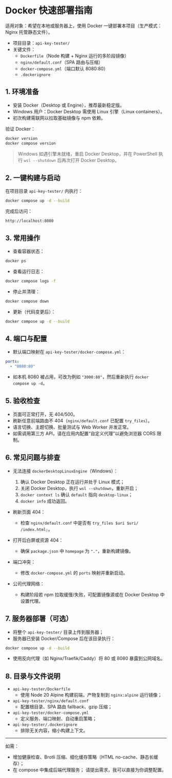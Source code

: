 # Docker 快速部署指南

适用对象：希望在本地或服务器上，使用 Docker 一键部署本项目（生产模式：Nginx 托管静态文件）。

- 项目目录：`api-key-tester/`
- 关键文件：
  - `Dockerfile`（Node 构建 + Nginx 运行的多阶段镜像）
  - `nginx/default.conf`（SPA 路由与压缩）
  - `docker-compose.yml`（端口默认 8080:80）
  - `.dockerignore`

## 1. 环境准备
- 安装 Docker（Desktop 或 Engine），推荐最新稳定版。
- Windows 用户：Docker Desktop 需使用 Linux 引擎（Linux containers）。
- 初次构建需联网以拉取基础镜像与 npm 依赖。

验证 Docker：
```bash
docker version
docker compose version
```

> Windows 如遇引擎未就绪，重启 Docker Desktop，并在 PowerShell 执行 `wsl --shutdown` 后再次打开 Docker Desktop。

## 2. 一键构建与启动
在项目目录 `api-key-tester/` 内执行：
```bash
docker compose up -d --build
```
完成后访问：
```
http://localhost:8080
```

## 3. 常用操作
- 查看容器状态：
```bash
docker ps
```
- 查看运行日志：
```bash
docker compose logs -f
```
- 停止并清理：
```bash
docker compose down
```
- 更新（代码变更后）：
```bash
docker compose up -d --build
```

## 4. 端口与配置
- 默认端口映射在 `api-key-tester/docker-compose.yml`：
```yaml
ports:
  - "8080:80"
```
- 如本机 8080 被占用，可改为例如 `"3000:80"`，然后重新执行 `docker compose up -d`。

## 5. 验收检查
- 页面可正常打开，无 404/500。
- 刷新任意前端路由不 404（`nginx/default.conf` 已配置 `try_files`）。
- 语言切换、主题切换、批量测试与 Web Worker 并发正常。
- 如需调用第三方 API，请在应用内配置“自定义代理”以避免浏览器 CORS 限制。

## 6. 常见问题与排查
- 无法连接 `dockerDesktopLinuxEngine`（Windows）：
  1) 确认 Docker Desktop 正在运行并处于 Linux 模式；
  2) 关闭 Docker Desktop，执行 `wsl --shutdown`，重新开启；
  3) `docker context ls` 确认 `default` 指向 `desktop-linux`；
  4) `docker info` 成功返回。

- 刷新页面 404：
  - 检查 `nginx/default.conf` 中是否有 `try_files $uri $uri/ /index.html;`。

- 打开后白屏或资源 404：
  - 确保 `package.json` 中 `homepage` 为 `"."`，重新构建镜像。

- 端口冲突：
  - 修改 `docker-compose.yml` 的 `ports` 映射并重新启动。

- 公司代理网络：
  - 构建阶段若 npm 拉取缓慢/失败，可配置镜像源或在 Docker Desktop 中设置代理。

## 7. 服务器部署（可选）
- 将整个 `api-key-tester/` 目录上传到服务器；
- 服务器已安装 Docker/Compose 后在该目录执行：
```bash
docker compose up -d --build
```
- 使用反向代理（如 Nginx/Traefik/Caddy）将 80 或 8080 暴露到公网域名。

## 8. 目录与文件说明
- `api-key-tester/Dockerfile`
  - 使用 Node 20 Alpine 构建前端，产物复制到 `nginx:alpine` 运行镜像；
- `api-key-tester/nginx/default.conf`
  - 配置根目录、SPA 路由 fallback、gzip 压缩；
- `api-key-tester/docker-compose.yml`
  - 定义服务、端口映射、自动重启策略；
- `api-key-tester/.dockerignore`
  - 排除无关内容，缩小构建上下文。

---
如需：
- 增加健康检查、Brotli 压缩、细化缓存策略（HTML no-cache、静态长缓存）；
- 在 compose 中集成后端代理服务；
请提出需求，我可以直接为你调整配置。
